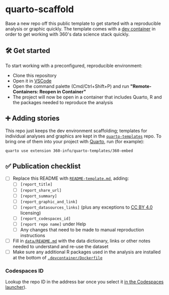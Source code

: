 # quarto-scaffold

Base a new repo off this public template to get started with a reproducible analysis or graphic quickly. The template comes with a [dev container](https://code.visualstudio.com/docs/remote/containers) in order to get working with 360's data science stack quickly.

## 🛠 Get started

To start working with a preconfigured, reproducible environment:

- Clone this repository
- Open it in [VSCode](https://code.visualstudio.com)
- Open the command palette (Cmd/Ctrl+Shift+P) and run **"Remote-Containers: Reopen in Container"**
- The project will now be open in a container that includes Quarto, R and the packages needed to reproduce the analysis

## ➕ Adding stories

This repo just keeps the dev environment scaffolding; templates for individual analyses and graphics are kept in the [`quarto-templates`](https://github.com/360-info/quarto-templates) repo. To bring one of them into your project with [Quarto](https://quarto.org), run (for example):

```shell
quarto use extension 360-info/quarto-templates/360-embed
```

## ✅ Publication checklist

- [ ] Replace this README with [`README-template.md`](README-template.md), adding:
  * [ ] `[report_title]`
  * [ ] `[report_share_url]`
  * [ ] `[report_summary]`
  * [ ] `[report_graphic_and_link]`
  * [ ] `[report_datasources_links]` (plus any exceptions to [CC BY 4.0](https://creativecommons.org/licenses/by/4.0) licensing)
  * [ ] `[report_codespaces_id]`
  * [ ] `[report repo name]` under Help
  * [ ] Any changes that need to be made to manual reproduction instructions
- [ ] Fill in [`data/README.md`](data/README.md) with the data dictionary, links or other notes needed to understand and re-use the dataset
- [ ] Make sure any additional R packages used in the analysis are installed at the bottom of [`.devcontainer/Dockerfile`](.devcontainer/Dockerfile)

### Codespaces ID

Lookup the repo ID in the address bar once you select it [in the Codespaces launcher](https://github.com/codespaces/new)).
